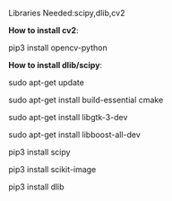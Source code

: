 Libraries Needed:scipy,dlib,cv2



**How to install cv2**:

pip3 install opencv-python




**How to install dlib/scipy**:

sudo apt-get update

sudo apt-get install build-essential cmake

sudo apt-get install libgtk-3-dev

sudo apt-get install libboost-all-dev

pip3 install scipy

pip3 install scikit-image

pip3 install dlib
